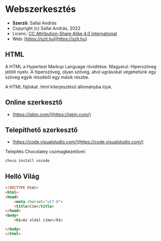 # Webszerkesztés

* **Szerző:** Sallai András
* Copyright (c) Sallai András, 2022
* Licenc: [CC Attribution-Share Alike 4.0 International](https://creativecommons.org/licenses/by-sa/4.0/)
* Web: [https://szit.hu](https://szit.hu)

## HTML

A HTML a Hypertext Markup Language rövidítése. Magyarul: Hiperszöveg jelölő nyelv. A hiperszöveg, olyan szöveg, ahol ugrásokat végehetünk egy szöveg egyik részéből egy másik részbe.

A HTML fájlokat .html kiterjesztésű állományba írjuk.

## Online szerkesztő

* [https://jsbin.com/](https://jsbin.com/)

## Telepíthető szerkesztő

* [https://code.visualstudio.com/](https://code.visualstudio.com/)

Telepítés Chocolatey csomagkezelővel:

```cmd
choco install vscode
```

## Helló Világ

```html
<!DOCTYPE html>
<html>
<head>
    <meta charset="utf-8">
    <title>Cím</title>
</head>
<body>
    <h1>Az oldal címe</h1>

</body>
</html>
```
